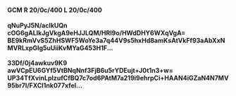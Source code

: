#### GCM R 20/0c/400 L 20/0c/400
**qNuPyJ5N/acIkUQn**<br/>**cOG6gALIkJgVkgA9eHJJLQM/HRl9o/HWdDHY6WXqVgA=**<br/>**BE9kRmVvS5ZhHSWF5WoYe3a7q44V9s5hxHd8amKsAtVkFf93aAbXxNMVRLxpGIg5uUiiKvMYaG453H1F...**<br/><br/>
**33Df/0j4awkuv9K9**<br/>**awVCpEU6GYf5VtBNqNnf3FjB6u5rYDEujt+J0t1n3+w=**<br/>**UP34TfXvinLplzufCfBQ7c7od6PAtM7a219i9ehrpCi+HAAN4iGZaN4N7MV95br7I/FXCl1nk077xfel...**